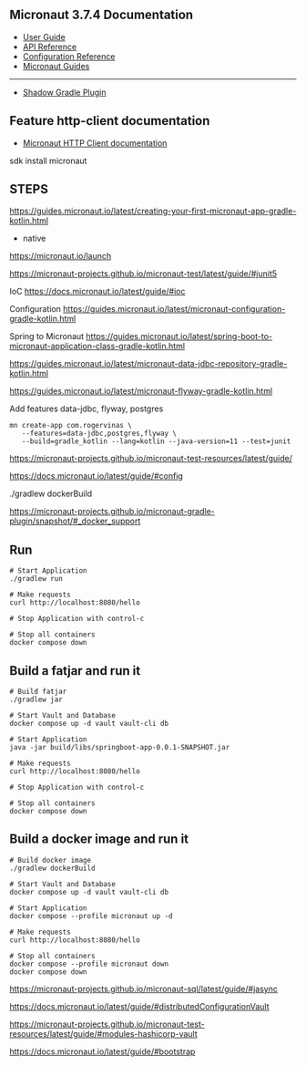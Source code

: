 ## Micronaut 3.7.4 Documentation

- [User Guide](https://docs.micronaut.io/3.7.4/guide/index.html)
- [API Reference](https://docs.micronaut.io/3.7.4/api/index.html)
- [Configuration Reference](https://docs.micronaut.io/3.7.4/guide/configurationreference.html)
- [Micronaut Guides](https://guides.micronaut.io/index.html)
---

- [Shadow Gradle Plugin](https://plugins.gradle.org/plugin/com.github.johnrengelman.shadow)
## Feature http-client documentation

- [Micronaut HTTP Client documentation](https://docs.micronaut.io/latest/guide/index.html#httpClient)

sdk install micronaut

## STEPS

https://guides.micronaut.io/latest/creating-your-first-micronaut-app-gradle-kotlin.html
+ native

https://micronaut.io/launch

https://micronaut-projects.github.io/micronaut-test/latest/guide/#junit5

IoC https://docs.micronaut.io/latest/guide/#ioc

Configuration https://guides.micronaut.io/latest/micronaut-configuration-gradle-kotlin.html

Spring to Micronaut https://guides.micronaut.io/latest/spring-boot-to-micronaut-application-class-gradle-kotlin.html

https://guides.micronaut.io/latest/micronaut-data-jdbc-repository-gradle-kotlin.html

https://guides.micronaut.io/latest/micronaut-flyway-gradle-kotlin.html

Add features data-jdbc, flyway, postgres 
```
mn create-app com.rogervinas \
   --features=data-jdbc,postgres,flyway \
   --build=gradle_kotlin --lang=kotlin --java-version=11 --test=junit
```


https://micronaut-projects.github.io/micronaut-test-resources/latest/guide/

https://docs.micronaut.io/latest/guide/#config

./gradlew dockerBuild

https://micronaut-projects.github.io/micronaut-gradle-plugin/snapshot/#_docker_support

## Run

```shell
# Start Application
./gradlew run

# Make requests
curl http://localhost:8080/hello

# Stop Application with control-c

# Stop all containers
docker compose down
```

## Build a fatjar and run it

```shell
# Build fatjar
./gradlew jar

# Start Vault and Database
docker compose up -d vault vault-cli db

# Start Application
java -jar build/libs/springboot-app-0.0.1-SNAPSHOT.jar

# Make requests
curl http://localhost:8080/hello

# Stop Application with control-c

# Stop all containers
docker compose down
```

## Build a docker image and run it

```shell
# Build docker image
./gradlew dockerBuild

# Start Vault and Database
docker compose up -d vault vault-cli db

# Start Application
docker compose --profile micronaut up -d

# Make requests
curl http://localhost:8080/hello

# Stop all containers
docker compose --profile micronaut down
docker compose down
```

https://micronaut-projects.github.io/micronaut-sql/latest/guide/#jasync

https://docs.micronaut.io/latest/guide/#distributedConfigurationVault

https://micronaut-projects.github.io/micronaut-test-resources/latest/guide/#modules-hashicorp-vault

https://docs.micronaut.io/latest/guide/#bootstrap

